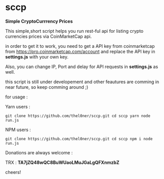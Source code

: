 # sccp
**Simple CryptoCurrrency Prices**  

This simple,short script helps you run rest-ful api for listing crypto currencies prices via CoinMarketCap api.

in order to get it to work, you need to get a API key from coinmarketcap from https://pro.coinmarketcap.com/account and replace the API key in **settings.js** with your own key.

Also, you can change IP, Port and delay for API requests in **settings.js** as well.

this script is still under developement and other feautures are comming in near future, so keep comming around ;) 

for usage : 

Yarn users : 

`git clone https://github.com/thel0ner/sccp.git
cd sccp
yarn
node run.js` 

NPM users :


`git clone https://github.com/thel0ner/sccp.git
cd sccp
npm i
node run.js` 

Donations are always welcome :

TRX : **TA7jZQ48wQC8BuWUaoLMuJGaLgQFXnmzbZ** 

cheers!

